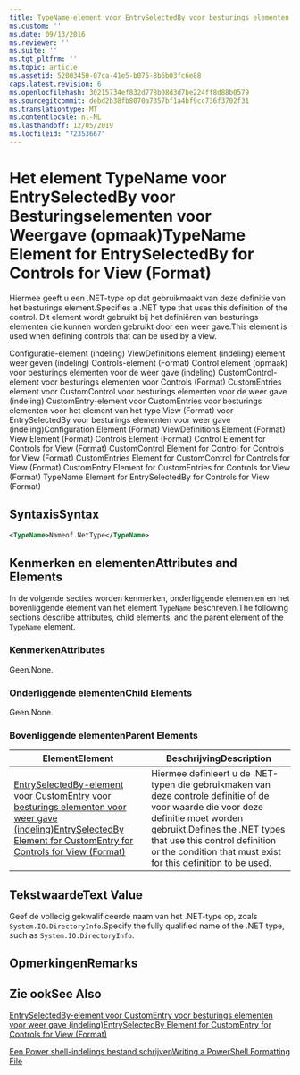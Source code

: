 ```yaml
---
title: TypeName-element voor EntrySelectedBy voor besturings elementen voor weer gave (indeling) | Microsoft Docs
ms.custom: ''
ms.date: 09/13/2016
ms.reviewer: ''
ms.suite: ''
ms.tgt_pltfrm: ''
ms.topic: article
ms.assetid: 52003450-07ca-41e5-b075-8b6b03fc6e88
caps.latest.revision: 6
ms.openlocfilehash: 30215734ef832d778b08d3d7be224ff8d88b0579
ms.sourcegitcommit: debd2b38fb8070a7357bf1a4bf9cc736f3702f31
ms.translationtype: MT
ms.contentlocale: nl-NL
ms.lasthandoff: 12/05/2019
ms.locfileid: "72353667"
---
```

# <a name="typename-element-for-entryselectedby-for-controls-for-view-format"></a><span data-ttu-id="0437e-102">Het element TypeName voor EntrySelectedBy voor Besturingselementen voor Weergave (opmaak)</span><span class="sxs-lookup"><span data-stu-id="0437e-102">TypeName Element for EntrySelectedBy for Controls for View (Format)</span></span>

<span data-ttu-id="0437e-103">Hiermee geeft u een .NET-type op dat gebruikmaakt van deze definitie van het besturings element.</span><span class="sxs-lookup"><span data-stu-id="0437e-103">Specifies a .NET type that uses this definition of the control.</span></span> <span data-ttu-id="0437e-104">Dit element wordt gebruikt bij het definiëren van besturings elementen die kunnen worden gebruikt door een weer gave.</span><span class="sxs-lookup"><span data-stu-id="0437e-104">This element is used when defining controls that can be used by a view.</span></span>

<span data-ttu-id="0437e-105">Configuratie-element (indeling) ViewDefinitions element (indeling) element weer geven (indeling) Controls-element (Format) Control element (opmaak) voor besturings elementen voor de weer gave (indeling) CustomControl-element voor besturings elementen voor Controls (Format) CustomEntries element voor CustomControl voor besturings elementen voor de weer gave (indeling) CustomEntry-element voor CustomEntries voor besturings elementen voor het element van het type View (Format) voor EntrySelectedBy voor besturings elementen voor weer gave (indeling)</span><span class="sxs-lookup"><span data-stu-id="0437e-105">Configuration Element (Format) ViewDefinitions Element (Format) View Element (Format) Controls Element (Format) Control Element for Controls for View (Format) CustomControl Element for Control for Controls for View (Format) CustomEntries Element for CustomControl for Controls for View (Format) CustomEntry Element for CustomEntries for Controls for View (Format) TypeName Element for EntrySelectedBy for Controls for View (Format)</span></span>

## <a name="syntax"></a><span data-ttu-id="0437e-106">Syntaxis</span><span class="sxs-lookup"><span data-stu-id="0437e-106">Syntax</span></span>

```xml
<TypeName>Nameof.NetType</TypeName>

```

## <a name="attributes-and-elements"></a><span data-ttu-id="0437e-107">Kenmerken en elementen</span><span class="sxs-lookup"><span data-stu-id="0437e-107">Attributes and Elements</span></span>

<span data-ttu-id="0437e-108">In de volgende secties worden kenmerken, onderliggende elementen en het bovenliggende element van het element `TypeName` beschreven.</span><span class="sxs-lookup"><span data-stu-id="0437e-108">The following sections describe attributes, child elements, and the parent element of the `TypeName` element.</span></span>

### <a name="attributes"></a><span data-ttu-id="0437e-109">Kenmerken</span><span class="sxs-lookup"><span data-stu-id="0437e-109">Attributes</span></span>

<span data-ttu-id="0437e-110">Geen.</span><span class="sxs-lookup"><span data-stu-id="0437e-110">None.</span></span>

### <a name="child-elements"></a><span data-ttu-id="0437e-111">Onderliggende elementen</span><span class="sxs-lookup"><span data-stu-id="0437e-111">Child Elements</span></span>

<span data-ttu-id="0437e-112">Geen.</span><span class="sxs-lookup"><span data-stu-id="0437e-112">None.</span></span>

### <a name="parent-elements"></a><span data-ttu-id="0437e-113">Bovenliggende elementen</span><span class="sxs-lookup"><span data-stu-id="0437e-113">Parent Elements</span></span>

|<span data-ttu-id="0437e-114">Element</span><span class="sxs-lookup"><span data-stu-id="0437e-114">Element</span></span>|<span data-ttu-id="0437e-115">Beschrijving</span><span class="sxs-lookup"><span data-stu-id="0437e-115">Description</span></span>|
|-------------|-----------------|
|[<span data-ttu-id="0437e-116">EntrySelectedBy-element voor CustomEntry voor besturings elementen voor weer gave (indeling)</span><span class="sxs-lookup"><span data-stu-id="0437e-116">EntrySelectedBy Element for CustomEntry for Controls for View (Format)</span></span>](./entryselectedby-element-for-customentry-for-controls-for-view-format.md)|<span data-ttu-id="0437e-117">Hiermee definieert u de .NET-typen die gebruikmaken van deze controle definitie of de voor waarde die voor deze definitie moet worden gebruikt.</span><span class="sxs-lookup"><span data-stu-id="0437e-117">Defines the .NET types that use this control definition or the condition that must exist for this definition to be used.</span></span>|

## <a name="text-value"></a><span data-ttu-id="0437e-118">Tekstwaarde</span><span class="sxs-lookup"><span data-stu-id="0437e-118">Text Value</span></span>

<span data-ttu-id="0437e-119">Geef de volledig gekwalificeerde naam van het .NET-type op, zoals `System.IO.DirectoryInfo`.</span><span class="sxs-lookup"><span data-stu-id="0437e-119">Specify the fully qualified name of the .NET type, such as `System.IO.DirectoryInfo`.</span></span>

## <a name="remarks"></a><span data-ttu-id="0437e-120">Opmerkingen</span><span class="sxs-lookup"><span data-stu-id="0437e-120">Remarks</span></span>

## <a name="see-also"></a><span data-ttu-id="0437e-121">Zie ook</span><span class="sxs-lookup"><span data-stu-id="0437e-121">See Also</span></span>

[<span data-ttu-id="0437e-122">EntrySelectedBy-element voor CustomEntry voor besturings elementen voor weer gave (indeling)</span><span class="sxs-lookup"><span data-stu-id="0437e-122">EntrySelectedBy Element for CustomEntry for Controls for View (Format)</span></span>](./entryselectedby-element-for-customentry-for-controls-for-view-format.md)

[<span data-ttu-id="0437e-123">Een Power shell-indelings bestand schrijven</span><span class="sxs-lookup"><span data-stu-id="0437e-123">Writing a PowerShell Formatting File</span></span>](./writing-a-powershell-formatting-file.md)

